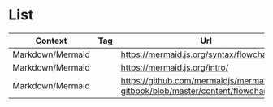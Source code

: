 ---
---




# List
|Context|Tag|Url|
|-|-|-|
|Markdown/Mermaid||https://mermaid.js.org/syntax/flowchart.html
|Markdown/Mermaid||https://mermaid.js.org/intro/
|Markdown/Mermaid||https://github.com/mermaidjs/mermaid-gitbook/blob/master/content/flowchart.md

